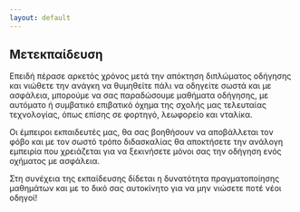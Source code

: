 ```yaml
---
layout: default
---
```


Μετεκπαίδευση
-------------

Επειδή πέρασε αρκετός χρόνος μετά την απόκτηση διπλώματος οδήγησης και νιώθετε
την ανάγκη να θυμηθείτε πάλι να οδηγείτε σωστά και με ασφάλεια, μπορούμε να σας
παραδώσουμε μαθήματα οδήγησης, με αυτόματο ή συμβατικό επιβατικό όχημα της
σχολής μας τελευταίας τεχνολογίας, όπως επίσης σε φορτηγό, λεωφορείο και
νταλίκα.

Οι έμπειροι εκπαιδευτές μας, θα σας βοηθήσουν να αποβάλλεται τον φόβο και με τον
σωστό τρόπο διδασκαλίας θα αποκτήσετε την ανάλογη εμπειρία που χρειάζεται για να
ξεκινήσετε μόνοι σας την οδήγηση ενός οχήματος με ασφάλεια.

Στη συνέχεια της εκπαίδευσης δίδεται η δυνατότητα πραγματοποίησης μαθημάτων και
με το δικό σας αυτοκίνητο για να μην νιώσετε ποτέ νέοι οδηγοί!

